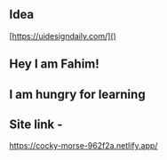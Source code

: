 ## Idea

[https://uidesigndaily.com/]()

## Hey I am Fahim!
## I am hungry for learning 

## Site link -
https://cocky-morse-962f2a.netlify.app/
